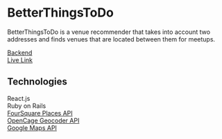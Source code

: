 # BetterThingsToDo

BetterThingsToDo is a venue recommender that takes into account two addresses and finds venues that are located between them for meetups.

[Backend](https://github.com/zhaoj1/BetterThingsToDoBackend)    
[Live Link](https://better-things-to-do.surge.sh/)

## Technologies

React.js    
Ruby on Rails    
[FourSquare Places API](https://developer.foursquare.com/places)    
[OpenCage Geocoder API](https://opencagedata.com/)    
[Google Maps API](https://developers.google.com/maps/documentation)    
